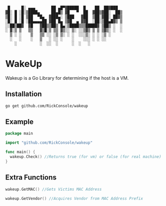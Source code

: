 ```
 █     █░ ▄▄▄       ██ ▄█▀▓█████  █    ██  ██▓███  
▓█░ █ ░█░▒████▄     ██▄█▒ ▓█   ▀  ██  ▓██▒▓██░  ██▒
▒█░ █ ░█ ▒██  ▀█▄  ▓███▄░ ▒███   ▓██  ▒██░▓██░ ██▓▒
░█░ █ ░█ ░██▄▄▄▄██ ▓██ █▄ ▒▓█  ▄ ▓▓█  ░██░▒██▄█▓▒ ▒
░░██▒██▓  ▓█   ▓██▒▒██▒ █▄░▒████▒▒▒█████▓ ▒██▒ ░  ░
░ ▓░▒ ▒   ▒▒   ▓▒█░▒ ▒▒ ▓▒░░ ▒░ ░░▒▓▒ ▒ ▒ ▒▓▒░ ░  ░
  ▒ ░ ░    ▒   ▒▒ ░░ ░▒ ▒░ ░ ░  ░░░▒░ ░ ░ ░▒ ░     
  ░   ░    ░   ▒   ░ ░░ ░    ░    ░░░ ░ ░ ░░       
    ░          ░  ░░  ░      ░  ░   ░              
```    
# WakeUp

Wakeup is a Go Library for determining if the host is a VM. 

## Installation

```bash
go get github.com/RickConsole/wakeup
```

## Example

```go
package main

import "github.com/RickConsole/wakeup"

func main() {
  wakeup.Check() //Returns true (for vm) or false (for real machine)
}
```

## Extra Functions

```go
wakeup.GetMAC() //Gets Victims MAC Address
```
```go
wakeup.GetVendor() //Acquires Vendor from MAC Address Prefix
```
